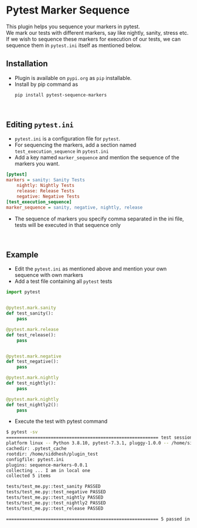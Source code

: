 # Pytest Marker Sequence
This plugin helps you sequence your markers in pytest. <br>
We mark our tests with different markers, say like nightly, sanity, stress etc. If we wish to sequence these markers for execution of our tests, we can sequence them in `pytest.ini` itself as mentioned below.
<br>
## Installation
* Plugin is available on `pypi.org` as `pip` installable.
* Install by pip command as
  ```sh
  pip install pytest-sequence-markers
  ```

<br>

## Editing `pytest.ini`
* `pytest.ini` is a configuration file for `pytest`.
* For sequencing the markers, add a section named `test_execution_sequence` in `pytest.ini`
* Add a key named `marker_sequence` and mention the sequence of the markers you want.
```ini
[pytest]
markers = sanity: Sanity Tests
    nightly: Nightly Tests
    release: Release Tests
    negative: Negative Tests
[test_execution_sequence]
marker_sequence = sanity, negative, nightly, release
```
* The sequence of markers you specify comma separated in the ini file, tests will be executed in that sequence only

<br>

## Example
* Edit the `pytest.ini` as mentioned above and mention your own sequence with own markers
* Add a test file containing all `pytest` tests

```py
import pytest


@pytest.mark.sanity
def test_sanity():
    pass

@pytest.mark.release
def test_release():
    pass


@pytest.mark.negative
def test_negative():
    pass

@pytest.mark.nightly
def test_nightly():
    pass

@pytest.mark.nightly
def test_nightly2():
    pass
```
* Execute the test with pytest command
```sh
$ pytest -sv
========================================================== test session starts ==========================================================
platform linux -- Python 3.8.10, pytest-7.3.1, pluggy-1.0.0 -- /home/siddhesh/py38/bin/python
cachedir: .pytest_cache
rootdir: /home/siddhesh/plugin_test
configfile: pytest.ini
plugins: sequence-markers-0.0.1
collecting ... I am in local one
collected 5 items                                                                                                                                                                                                                                          

tests/test_me.py::test_sanity PASSED
tests/test_me.py::test_negative PASSED
tests/test_me.py::test_nightly PASSED
tests/test_me.py::test_nightly2 PASSED
tests/test_me.py::test_release PASSED

========================================================== 5 passed in 0.01s ==========================================================
```